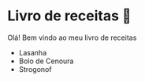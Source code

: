# Livro de receitas :book: 

Olá! Bem vindo ao meu livro de receitas

- Lasanha
- Bolo de Cenoura
- Strogonof